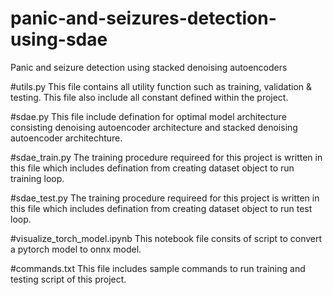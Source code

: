 # panic-and-seizures-detection-using-sdae
Panic and seizure detection using stacked denoising autoencoders


#utils.py
This file contains all utility function such as training, validation & testing.
This file also include all constant defined within the project.

#sdae.py
This file include defination for optimal model architecture consisting denoising autoencoder architecture and stacked denoising autoencoder architechture.

#sdae_train.py
The training procedure requireed for this project is written in this file which includes defination from creating dataset object to run training loop.

#sdae_test.py
The training procedure requireed for this project is written in this file which includes defination from creating dataset object to run test loop.

#visualize_torch_model.ipynb
This notebook file consits of script to convert a pytorch model to onnx model.

#commands.txt
This file includes sample commands to run training and testing script of this project.
